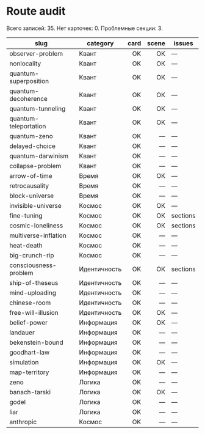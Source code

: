 # Route audit

Всего записей: 35. Нет карточек: 0. Проблемные секции: 3.

| slug | category | card | scene | issues |
|---|---|---:|---:|---|
| observer-problem | Квант | OK | OK | — |
| nonlocality | Квант | OK | OK | — |
| quantum-superposition | Квант | OK | OK | — |
| quantum-decoherence | Квант | OK | OK | — |
| quantum-tunneling | Квант | OK | OK | — |
| quantum-teleportation | Квант | OK | OK | — |
| quantum-zeno | Квант | OK | — | — |
| delayed-choice | Квант | OK | — | — |
| quantum-darwinism | Квант | OK | — | — |
| collapse-problem | Квант | OK | — | — |
| arrow-of-time | Время | OK | OK | — |
| retrocausality | Время | OK | — | — |
| block-universe | Время | OK | — | — |
| invisible-universe | Космос | OK | OK | — |
| fine-tuning | Космос | OK | OK | sections |
| cosmic-loneliness | Космос | OK | OK | sections |
| multiverse-inflation | Космос | OK | — | — |
| heat-death | Космос | OK | — | — |
| big-crunch-rip | Космос | OK | — | — |
| consciousness-problem | Идентичность | OK | OK | sections |
| ship-of-theseus | Идентичность | OK | — | — |
| mind-uploading | Идентичность | OK | — | — |
| chinese-room | Идентичность | OK | — | — |
| free-will-illusion | Идентичность | OK | OK | — |
| belief-power | Информация | OK | OK | — |
| landauer | Информация | OK | — | — |
| bekenstein-bound | Информация | OK | — | — |
| goodhart-law | Информация | OK | — | — |
| simulation | Информация | OK | OK | — |
| map-territory | Информация | OK | — | — |
| zeno | Логика | OK | — | — |
| banach-tarski | Логика | OK | OK | — |
| godel | Логика | OK | — | — |
| liar | Логика | OK | — | — |
| anthropic | Космос | OK | — | — |
